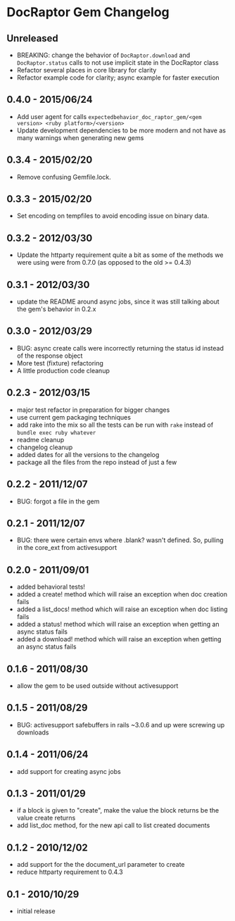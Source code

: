 # DocRaptor Gem Changelog

## Unreleased
* BREAKING: change the behavior of `DocRaptor.download` and `DocRaptor.status` calls to not use implicit state in the DocRaptor class
* Refactor several places in core library for clarity
* Refactor example code for clarity; async example for faster execution

## 0.4.0 - 2015/06/24
* Add user agent for calls `expectedbehavior_doc_raptor_gem/<gem version> <ruby platform>/<version>`
* Update development dependencies to be more modern and not have as many warnings when generating new gems

## 0.3.4 - 2015/02/20
* Remove confusing Gemfile.lock.

## 0.3.3 - 2015/02/20
* Set encoding on tempfiles to avoid encoding issue on binary data.

## 0.3.2 - 2012/03/30
* Update the httparty requirement quite a bit as some of the methods
  we were using were from 0.7.0 (as opposed to the old >= 0.4.3)

## 0.3.1 - 2012/03/30
* update the README around async jobs, since it was still talking
  about the gem's behavior in 0.2.x

## 0.3.0 - 2012/03/29
* BUG: async create calls were incorrectly returning the status id
  instead of the response object
* More test (fixture) refactoring
* A little production code cleanup

## 0.2.3 - 2012/03/15
* major test refactor in preparation for bigger changes
* use current gem packaging techniques
* add rake into the mix so all the tests can be run with `rake` instead of `bundle exec ruby whatever`
* readme cleanup
* changelog cleanup
* added dates for all the versions to the changelog
* package all the files from the repo instead of just a few

## 0.2.2 - 2011/12/07
* BUG: forgot a file in the gem

## 0.2.1 - 2011/12/07
* BUG: there were certain envs where .blank? wasn't defined. So,
pulling in the core_ext from activesupport

## 0.2.0 - 2011/09/01
* added behavioral tests!
* added a create! method which will raise an exception when doc creation fails
* added a list_docs! method which will raise an exception when doc listing fails
* added a status! method which will raise an exception when getting an async status fails
* added a download! method which will raise an exception when getting an async status fails

## 0.1.6 - 2011/08/30
* allow the gem to be used outside without activesupport

## 0.1.5 - 2011/08/29
* BUG: activesupport safebuffers in rails ~3.0.6 and up were screwing up downloads

## 0.1.4 - 2011/06/24
* add support for creating async jobs

## 0.1.3 - 2011/01/29
* if a block is given to "create", make the value the block returns be the
  value create returns
* add list_doc method, for the new api call to list created documents

## 0.1.2 - 2010/12/02
* add support for the the document_url parameter to create
* reduce httparty requirement to 0.4.3

## 0.1 - 2010/10/29
* initial release

